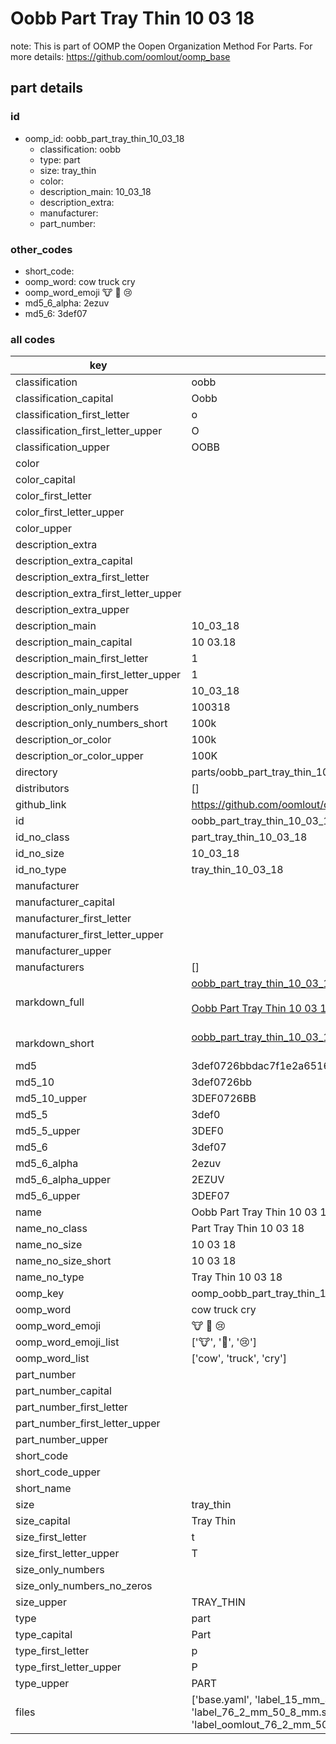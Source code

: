 # Oobb Part Tray Thin 10 03 18  

note: This is part of OOMP the Oopen Organization Method For Parts. For more details: https://github.com/oomlout/oomp_base

##  part details





### id
* oomp_id: oobb_part_tray_thin_10_03_18
  * classification: oobb
  * type: part
  * size: tray_thin
  * color: 
  * description_main: 10_03_18
  * description_extra: 
  * manufacturer: 
  * part_number: 

### other_codes
* short_code: 
* oomp_word: cow truck cry
* oomp_word_emoji :cow: :truck: :cry:
* md5_6_alpha: 2ezuv
* md5_6: 3def07

### all codes 
| key | value |  
| --- | --- |  
| classification | oobb |  
| classification_capital | Oobb |  
| classification_first_letter | o |  
| classification_first_letter_upper | O |  
| classification_upper | OOBB |  
| color |  |  
| color_capital |  |  
| color_first_letter |  |  
| color_first_letter_upper |  |  
| color_upper |  |  
| description_extra |  |  
| description_extra_capital |  |  
| description_extra_first_letter |  |  
| description_extra_first_letter_upper |  |  
| description_extra_upper |  |  
| description_main | 10_03_18 |  
| description_main_capital | 10 03.18 |  
| description_main_first_letter | 1 |  
| description_main_first_letter_upper | 1 |  
| description_main_upper | 10_03_18 |  
| description_only_numbers | 100318 |  
| description_only_numbers_short | 100k |  
| description_or_color | 100k |  
| description_or_color_upper | 100K |  
| directory | parts/oobb_part_tray_thin_10_03_18 |  
| distributors | [] |  
| github_link | https://github.com/oomlout/oomlout_oomp_part_src/tree/main/parts/oobb_part_tray_thin_10_03_18/working |  
| id | oobb_part_tray_thin_10_03_18 |  
| id_no_class | part_tray_thin_10_03_18 |  
| id_no_size | 10_03_18 |  
| id_no_type | tray_thin_10_03_18 |  
| manufacturer |  |  
| manufacturer_capital |  |  
| manufacturer_first_letter |  |  
| manufacturer_first_letter_upper |  |  
| manufacturer_upper |  |  
| manufacturers | [] |  
| markdown_full | [oobb_part_tray_thin_10_03_18](https://github.com/oomlout/oomlout_oomp_part_src/tree/main/parts/oobb_part_tray_thin_10_03_18/working)<br>[](https://github.com/oomlout/oomlout_oomp_part_src/tree/main/parts/oobb_part_tray_thin_10_03_18/working)<br>[Oobb Part Tray Thin 10 03 18](https://github.com/oomlout/oomlout_oomp_part_src/tree/main/parts/oobb_part_tray_thin_10_03_18/working)<br><br> |  
| markdown_short | [oobb_part_tray_thin_10_03_18](https://github.com/oomlout/oomlout_oomp_part_src/tree/main/parts/oobb_part_tray_thin_10_03_18/working)<br><br> |  
| md5 | 3def0726bbdac7f1e2a65169f74a3041 |  
| md5_10 | 3def0726bb |  
| md5_10_upper | 3DEF0726BB |  
| md5_5 | 3def0 |  
| md5_5_upper | 3DEF0 |  
| md5_6 | 3def07 |  
| md5_6_alpha | 2ezuv |  
| md5_6_alpha_upper | 2EZUV |  
| md5_6_upper | 3DEF07 |  
| name | Oobb Part Tray Thin 10 03 18 |  
| name_no_class | Part Tray Thin 10 03 18 |  
| name_no_size | 10 03 18 |  
| name_no_size_short | 10 03 18 |  
| name_no_type | Tray Thin 10 03 18 |  
| oomp_key | oomp_oobb_part_tray_thin_10_03_18 |  
| oomp_word | cow truck cry |  
| oomp_word_emoji | :cow: :truck: :cry: |  
| oomp_word_emoji_list | [':cow:', ':truck:', ':cry:'] |  
| oomp_word_list | ['cow', 'truck', 'cry'] |  
| part_number |  |  
| part_number_capital |  |  
| part_number_first_letter |  |  
| part_number_first_letter_upper |  |  
| part_number_upper |  |  
| short_code |  |  
| short_code_upper |  |  
| short_name |  |  
| size | tray_thin |  
| size_capital | Tray Thin |  
| size_first_letter | t |  
| size_first_letter_upper | T |  
| size_only_numbers |  |  
| size_only_numbers_no_zeros |  |  
| size_upper | TRAY_THIN |  
| type | part |  
| type_capital | Part |  
| type_first_letter | p |  
| type_first_letter_upper | P |  
| type_upper | PART |  
| files | ['base.yaml', 'label_15_mm_30_mm.pdf', 'label_15_mm_30_mm.svg', 'label_76_2_mm_50_8_mm.pdf', 'label_76_2_mm_50_8_mm.svg', 'label_oomlout_76_2_mm_50_8_mm.pdf', 'label_oomlout_76_2_mm_50_8_mm.svg', 'readme.md', 'working.json', 'working.yaml'] |  
